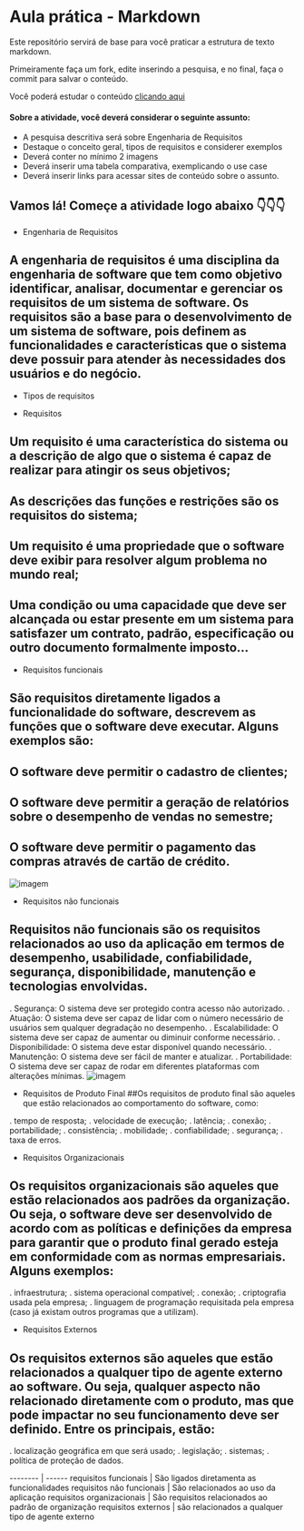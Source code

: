 # Aula prática - Markdown

Este repositório servirá de base para você praticar a estrutura de texto markdown. 

Primeiramente faça um fork, edite inserindo a pesquisa, e no final, faça o commit para salvar o conteúdo.

Você poderá estudar o conteúdo [clicando aqui](https://docs.pipz.com/central-de-ajuda/learning-center/guia-basico-de-markdown#open)

#### Sobre a atividade, você deverá considerar o seguinte assunto:

- A pesquisa descritiva será sobre Engenharia de Requisitos
- Destaque o conceito geral, tipos de requisitos e considerer exemplos
- Deverá conter no mínimo 2 imagens
- Deverá inserir uma tabela comparativa, exemplicando o use case
- Deverá inserir links para acessar sites de conteúdo sobre o assunto.


## Vamos lá! Começe a atividade logo abaixo 👇👇👇

* Engenharia de Requisitos

## A engenharia de requisitos é uma disciplina da engenharia de software que tem como objetivo identificar, analisar, documentar e gerenciar os requisitos de um sistema de software. Os requisitos são a base para o desenvolvimento de um sistema de software, pois definem as funcionalidades e características que o sistema deve possuir para atender às necessidades dos usuários e do negócio.

* Tipos de requisitos
  
* Requisitos

## Um requisito é uma característica do sistema ou a descrição de algo que o sistema é capaz de realizar para atingir os seus objetivos;
## As descrições das funções e restrições são os requisitos do sistema;
## Um requisito é uma propriedade que o software deve exibir para resolver algum problema no mundo real;
## Uma condição ou uma capacidade que deve ser alcançada ou estar presente em um sistema para satisfazer um contrato, padrão, especificação ou outro documento formalmente imposto...


 * Requisitos funcionais
## São requisitos diretamente ligados a funcionalidade do software, descrevem as funções que o software deve executar. Alguns exemplos são:

## O software deve permitir o cadastro de clientes;
## O software deve permitir a geração de relatórios sobre o desempenho de vendas no semestre;
## O software deve permitir o pagamento das compras através de cartão de crédito.
![imagem](9https://res.cloudinary.com/practicaldev/image/fetch/s--SKUh3GHz--/c_limit%2Cf_auto%2Cfl_progressive%2Cq_auto%2Cw_800/https://dev-to-uploads.s3.amazonaws.com/uploads/articles/o63vc02gw53b0r1xw505.jpg) 

* Requisitos não funcionais
## Requisitos não funcionais são os requisitos relacionados ao uso da aplicação em termos de desempenho, usabilidade, confiabilidade, segurança, disponibilidade, manutenção e tecnologias envolvidas.
. Segurança: O sistema deve ser protegido contra acesso não autorizado.
. Atuação: O sistema deve ser capaz de lidar com o número necessário de usuários sem qualquer degradação no desempenho.
. Escalabilidade: O sistema deve ser capaz de aumentar ou diminuir conforme necessário.
. Disponibilidade: O sistema deve estar disponível quando necessário.
. Manutenção: O sistema deve ser fácil de manter e atualizar.
. Portabilidade: O sistema deve ser capaz de rodar em diferentes plataformas com alterações mínimas.
![imagem](https://dhg1h5j42swfq.cloudfront.net/2023/10/16115710/imagem-inicial-1.png)

* Requisitos de Produto Final
##Os requisitos de produto final são aqueles que estão relacionados ao comportamento do software, como:

. tempo de resposta;
. velocidade de execução;
. latência;
. conexão;
. portabilidade;
. consistência;
. mobilidade;
. confiabilidade;
. segurança;
. taxa de erros.

* Requisitos Organizacionais
## Os requisitos organizacionais são aqueles que estão relacionados aos padrões da organização. Ou seja, o software deve ser desenvolvido de acordo com as políticas e definições da empresa para garantir que o produto final gerado esteja em conformidade com as normas empresariais. Alguns exemplos:

. infraestrutura;
. sistema operacional compatível;
. conexão;
. criptografia usada pela empresa;
. linguagem de programação requisitada pela empresa (caso já existam outros programas que a utilizam).

* Requisitos Externos
## Os requisitos externos são aqueles que estão relacionados a qualquer tipo de agente externo ao software. Ou seja, qualquer aspecto não relacionado diretamente com o produto, mas que pode impactar no seu funcionamento deve ser definido. Entre os principais, estão:

. localização geográfica em que será usado;
. legislação;
. sistemas;
. política de proteção de dados.

-------- | ------
requisitos funcionais  | São ligados diretamenta as funcionalidades 
requisitos não funcionais  | São relacionados ao uso da aplicação
requisitos organizacionais  | São requisitos relacionados ao padrão de organização
requisitos externos | são relacionados a qualquer tipo de agente externo

